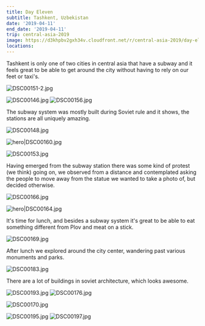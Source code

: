 ```yaml
---
title: Day Eleven
subtitle: Tashkent, Uzbekistan
date: '2019-04-11'
end_date: '2019-04-11'
trip: central-asia-2019
image: https://d3khpbv2gxh34v.cloudfront.net/r/central-asia-2019/day-eleven/DSC00160.jpg
locations:
---
```


Tashkent is only one of two cities in central asia that have a subway and it feels great to be able to get around the city without having to rely on our feet or taxi's.

![DSC00151-2.jpg](https://d3khpbv2gxh34v.cloudfront.net/r/central-asia-2019/day-eleven/DSC00151-2.jpg "1.388")

![DSC00146.jpg](https://d3khpbv2gxh34v.cloudfront.net/r/central-asia-2019/day-eleven/DSC00146.jpg "1.5")
![DSC00156.jpg](https://d3khpbv2gxh34v.cloudfront.net/r/central-asia-2019/day-eleven/DSC00156.jpg "1.5")

The subway system was mostly built during Soviet rule and it shows, the stations are all uniquely amazing.

![DSC00148.jpg](https://d3khpbv2gxh34v.cloudfront.net/r/central-asia-2019/day-eleven/DSC00148.jpg "1.5")

![hero|DSC00160.jpg](https://d3khpbv2gxh34v.cloudfront.net/r/central-asia-2019/day-eleven/DSC00160.jpg "1.5")

![DSC00153.jpg](https://d3khpbv2gxh34v.cloudfront.net/r/central-asia-2019/day-eleven/DSC00153.jpg "1.5")

Having emerged from the subway station there was some kind of protest (we think) going on, we observed from a distance and contemplated asking the people to move away from the statue we wanted to take a photo of, but decided otherwise.

![DSC00166.jpg](https://d3khpbv2gxh34v.cloudfront.net/r/central-asia-2019/day-eleven/DSC00166.jpg "1.5")

![hero|DSC00164.jpg](https://d3khpbv2gxh34v.cloudfront.net/r/central-asia-2019/day-eleven/DSC00164.jpg "1.5")

It's time for lunch, and besides a subway system it's great to be able to eat something different from Plov and meat on a stick.

![DSC00169.jpg](https://d3khpbv2gxh34v.cloudfront.net/r/central-asia-2019/day-eleven/DSC00169.jpg "1.329")

After lunch we explored around the city center, wandering past various monuments and parks.

![DSC00183.jpg](https://d3khpbv2gxh34v.cloudfront.net/r/central-asia-2019/day-eleven/DSC00183.jpg "1.5")

There are a lot of buildings in soviet architecture, which looks awesome.


![DSC00193.jpg](https://d3khpbv2gxh34v.cloudfront.net/r/central-asia-2019/day-eleven/DSC00193.jpg "0.667")
![DSC00176.jpg](https://d3khpbv2gxh34v.cloudfront.net/r/central-asia-2019/day-eleven/DSC00176.jpg "1.5")

![DSC00170.jpg](https://d3khpbv2gxh34v.cloudfront.net/r/central-asia-2019/day-eleven/DSC00170.jpg "1.5")

![DSC00195.jpg](https://d3khpbv2gxh34v.cloudfront.net/r/central-asia-2019/day-eleven/DSC00195.jpg "0.667")
![DSC00197.jpg](https://d3khpbv2gxh34v.cloudfront.net/r/central-asia-2019/day-eleven/DSC00197.jpg "1.5")
